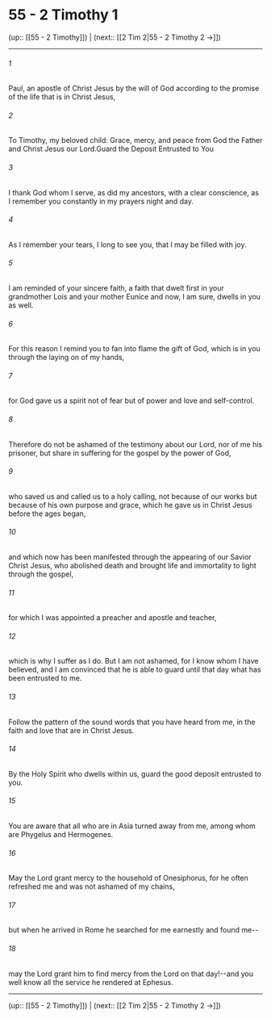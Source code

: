 # 55 - 2 Timothy 1

(up:: [[55 - 2 Timothy]]) | (next:: [[2 Tim 2|55 - 2 Timothy 2 →]])

***


###### 1 
Paul, an apostle of Christ Jesus by the will of God according to the promise of the life that is in Christ Jesus, 

###### 2 
To Timothy, my beloved child: Grace, mercy, and peace from God the Father and Christ Jesus our Lord.Guard the Deposit Entrusted to You 

###### 3 
I thank God whom I serve, as did my ancestors, with a clear conscience, as I remember you constantly in my prayers night and day. 

###### 4 
As I remember your tears, I long to see you, that I may be filled with joy. 

###### 5 
I am reminded of your sincere faith, a faith that dwelt first in your grandmother Lois and your mother Eunice and now, I am sure, dwells in you as well. 

###### 6 
For this reason I remind you to fan into flame the gift of God, which is in you through the laying on of my hands, 

###### 7 
for God gave us a spirit not of fear but of power and love and self-control. 

###### 8 
Therefore do not be ashamed of the testimony about our Lord, nor of me his prisoner, but share in suffering for the gospel by the power of God, 

###### 9 
who saved us and called us to a holy calling, not because of our works but because of his own purpose and grace, which he gave us in Christ Jesus before the ages began, 

###### 10 
and which now has been manifested through the appearing of our Savior Christ Jesus, who abolished death and brought life and immortality to light through the gospel, 

###### 11 
for which I was appointed a preacher and apostle and teacher, 

###### 12 
which is why I suffer as I do. But I am not ashamed, for I know whom I have believed, and I am convinced that he is able to guard until that day what has been entrusted to me. 

###### 13 
Follow the pattern of the sound words that you have heard from me, in the faith and love that are in Christ Jesus. 

###### 14 
By the Holy Spirit who dwells within us, guard the good deposit entrusted to you. 

###### 15 
You are aware that all who are in Asia turned away from me, among whom are Phygelus and Hermogenes. 

###### 16 
May the Lord grant mercy to the household of Onesiphorus, for he often refreshed me and was not ashamed of my chains, 

###### 17 
but when he arrived in Rome he searched for me earnestly and found me-- 

###### 18 
may the Lord grant him to find mercy from the Lord on that day!--and you well know all the service he rendered at Ephesus.

***

(up:: [[55 - 2 Timothy]]) | (next:: [[2 Tim 2|55 - 2 Timothy 2 →]])
